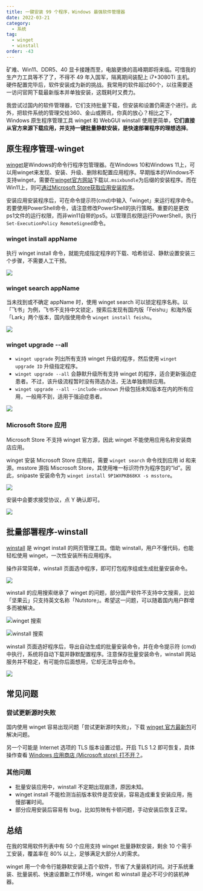 ```yaml
---
title: 一键安装 99 个程序，Windows 最强软件管理器
date: 2022-03-21
category:
  - 系统
tag:
  - winget
  - winstall
order: -43
---
```


矿难、Win11、DDR5、40 显卡接踵而至，电脑更换的高峰期即将来临。可惜我的生产力工具等不了了，不得不 49 年入国军，隔离期间装配上 i7+3080Ti 主机。硬件配置完毕后，软件安装成为新的挑战。我常用的软件超过60个，以往需要逐一访问官网下载最新版本并单独安装，这既耗时又费力。

我尝试过国内的软件管理器，它们支持批量下载，但安装和设置仍需逐个进行。此外，把软件系统的管理交给360、金山或腾讯，你真的放心？相比之下，Windows 原生程序管理工具 winget 和 WebGUI winstall 使用更简单，**它们直接从官方来源下载应用，并支持一键批量静默安装，是快速部署程序的理想选择**。

## 原生程序管理-winget

[winget](https://docs.microsoft.com/zh-cn/windows/package-manager/winget/)是Windows的命令行程序包管理器。在Windows 10和Windows 11上，可以用winget来发现、安装、升级、删除和配置应用程序。早期版本的Windows不支持winget，需要在[winget官方网站](https://github.com/microsoft/winget-cli/releases)下载以`.msixbundle`为后缀的安装程序。而在Win11上，则可[通过Microsoft Store获取应用安装程序](https://www.microsoft.com/p/app-installer/9nblggh4nns1#activetab=pivot:overviewtab)。

安装应用安装程序后，可在命令提示符(cmd)中输入「winget」来运行程序命令。若要使用PowerShell命令，请注意修改PowerShell的执行策略。重要的是更改ps1文件的运行权限，而非win11自带的ps5。以管理员权限运行PowerShell，执行`Set-ExecutionPolicy RemoteSigned`命令。

### winget install appName

执行 winget install 命令，就能完成指定程序的下载、哈希验证、静默设置安装三个步骤，不需要人工干预。

![](https://img.newzone.top/2022-05-05-17-13-24.png?imageMogr2/format/webp)

### winget search appName

当未找到或不确定 appName 时，使用 winget search 可以锁定程序名称。以「飞书」为例，飞书不支持中文锁定，搜索后发现有国内版「Feishu」和海外版「Lark」两个版本，国内版使用命令 `winget install feishu`。

![](https://img.newzone.top/2022-05-05-17-13-45.png?imageMogr2/format/webp)

### winget upgrade --all

- `winget upgrade` 列出所有支持 winget 升级的程序，然后使用 `winget upgrade ID` 升级指定程序。
- `winget upgrade --all` 会静默升级所有支持 winget 的程序，适合更新强迫症患者。不过，该升级流程暂时没有筛选办法，无法单独剔除应用。
- `winget upgrade --all --include-unknown` 升级包括未知版本在内的所有应用，一般用不到，适用于强迫症患者。

![](https://img.newzone.top/2022-05-05-17-14-00.png?imageMogr2/format/webp)

### Microsoft Store 应用

Microsoft Store 不支持 winget 官方源，因此 winget 不能使用应用名称安装商店应用。

winget 安装 Microsoft Store 应用前，需要 `winget search` 命令找到应用 id 和来源。msstore 源指 Miscrosoft Store，其使用唯一标识符作为程序包的“Id”。因此，snipaste 安装命令为 `winget install 9P1WXPKB68KX -s msstore`。

![](https://img.newzone.top/2022-05-05-17-14-23.png?imageMogr2/format/webp)

安装中会要求接受协议，点 Y 确认即可。

![](https://img.newzone.top/2022-05-05-17-14-35.png?imageMogr2/format/webp)

## 批量部署程序-winstall

[winstall](https://winstall.app/) 是 winget install 的网页管理工具。借助 winstall，用户不懂代码，也能轻松使用 winget，一次性安装所有应用程序。

操作非常简单，winstall 页面选中程序，即可打包程序组或生成批量安装命令。

![](https://img.newzone.top/2022-05-05-17-14-50.png?imageMogr2/format/webp)

winstall 的应用搜索继承了 winget 的问题，部分国产软件不支持中文搜索，比如「坚果云」只支持英文名称「Nutstore」。希望这一问题，可以随着国内用户群增多而被解决。

![winget 搜索](https://img.newzone.top/2022-05-05-17-15-09.png?imageMogr2/format/webp)

![winstall 搜索](https://img.newzone.top/2022-05-05-17-15-37.png?imageMogr2/format/webp)

winstall 页面选好程序后，导出自动生成的批量安装命令，并在命令提示符 (cmd) 中执行，系统将自动下载并静默配置程序。注意保存批量安装命令，winstall 网站服务并不稳定，有可能你后面想用，它却无法导出命令。

![](https://img.newzone.top/2022-05-05-17-15-55.png?imageMogr2/format/webp)

## 常见问题

### 尝试更新源时失败

国内使用 winget 容易出现问题「尝试更新源时失败」，下载 [winget 官方最新包](https://github.com/microsoft/winget-cli/releases)可解决问题。

另一个可能是 Internet 选项的 TLS 版本设置过低，开启 TLS 1.2 即可恢复，具体操作查看 [Windows 应用商店 (Microsoft store) 打不开？](https://newzone.top/posts/2022-02-19-microsoft_store_fixed.html#解决方法)。

### 其他问题

- 批量安装应用中，winstall 不定期出现崩溃，原因未知。
- winget install 不能检测当前版本软件是否安装，容易造成重复安装应用，拖慢部署时间。
- 部分应用安装后容易有 bug，比如剪映有卡顿问题，手动安装后恢复正常。

## 总结

在我的常用软件列表中有 50 个应用支持 winget 批量静默安装，剩余 10 个需手工安装，覆盖率在 80% 以上，足够满足大部分人的需求。

winget 用一个命令行能静默安装上百个软件，节省了大量装机时间。对于系统重装、批量装机、快速设置新工作环境，winget 和 winstall 是必不可少的装机神器。

